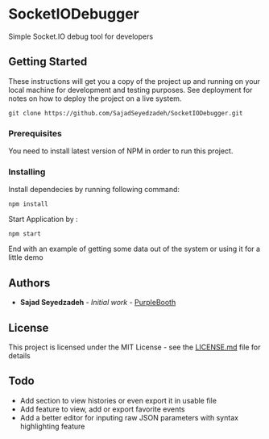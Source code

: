 
# SocketIODebugger

Simple Socket.IO debug tool for developers

## Getting Started

These instructions will get you a copy of the project up and running on your local machine for development and testing purposes. See deployment for notes on how to deploy the project on a live system.

```
git clone https://github.com/SajadSeyedzadeh/SocketIODebugger.git
```

### Prerequisites

You need to install latest version of NPM in order to run this project.


### Installing

Install dependecies by running following command:
```
npm install
```
Start Application by :
```
npm start
```

End with an example of getting some data out of the system or using it for a little demo




## Authors

* **Sajad Seyedzadeh** - *Initial work* - [PurpleBooth](https://github.com/SajadSeyedzadeh)


## License

This project is licensed under the MIT License - see the [LICENSE.md](LICENSE.md) file for details

## Todo

* Add section to view histories or even export it in usable file
* Add feature to view, add or export favorite events
* Add a better editor for inputing raw JSON parameters with syntax highlighting feature 